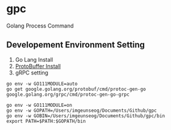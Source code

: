 # gpc

Golang Process Command

## Developement Environment Setting

1. Go Lang Install
2. [ProtoBuffer Install](https://github.com/protocolbuffers/protobuf)
3. gRPC setting

```shell
go env -w GO111MODULE=auto
go get google.golang.org/protobuf/cmd/protoc-gen-go google.golang.org/grpc/cmd/protoc-gen-go-grpc
```

```shell
go env -w GO111MODULE=on
go env -w GOPATH=/Users/imgeunseog/Documents/Github/gpc
go env -w GOBIN=/Users/imgeunseog/Documents/Github/gpc/bin
export PATH=$PATH:$GOPATH/bin
```